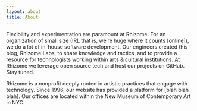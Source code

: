 ```yaml
---
layout: about
title: About
---
```


Flexibility and experimentation are paramount at Rhizome. For an organization of small size (IRL that is, we’re huge where it counts [online]), we do a lot of in-house software development. Our engineers created this blog, Rhizome Labs, to share knowledge and tactics, and to provide a resource for technologists working within arts & cultural institutions. At Rhizome we leverage open source tech and host our projects on GitHub. Stay tuned.

Rhizome is a nonprofit deeply rooted in artistic practices that engage with technology. Since 1996, our website has provided a platform for [blah blah blah]. Our offices are located within the New Museum of Contemporary Art in NYC.
